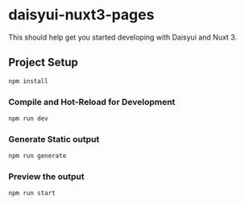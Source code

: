 # daisyui-nuxt3-pages

This  should help get you started developing with Daisyui and Nuxt 3.

## Project Setup

```sh
npm install
```

### Compile and Hot-Reload for Development

```sh
npm run dev
```

### Generate Static output

```sh
npm run generate
```

### Preview the output

```sh
npm run start
```
